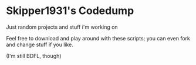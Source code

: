 # Skipper1931's Codedump
Just random projects and stuff i'm working on

Feel free to download and play around with these scripts; you can even fork and change stuff if you like.

(I'm still BDFL, though)